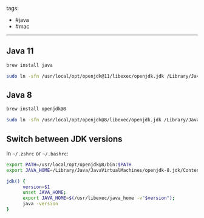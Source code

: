 tags:
- #java
- #mac

---

## Java 11

```sh
brew install java
```

```sh
sudo ln -sfn /usr/local/opt/openjdk@11/libexec/openjdk.jdk /Library/Java/JavaVirtualMachines/openjdk-11.jdk
```

## Java 8

```sh
brew install openjdk@8
```

```sh
sudo ln -sfn /usr/local/opt/openjdk@8/libexec/openjdk.jdk /Library/Java/JavaVirtualMachines/openjdk-8.jdk
```

## Switch between JDK versions

In `~/.zshrc` or `~/.bashrc`:

```sh
export PATH=/usr/local/opt/openjdk@8/bin:$PATH
export JAVA_HOME=/Library/Java/JavaVirtualMachines/openjdk-8.jdk/Contents/Home

jdk() {
      version=$1
      unset JAVA_HOME;
      export JAVA_HOME=$(/usr/libexec/java_home -v"$version");
      java -version
}
```
